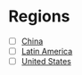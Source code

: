 # Regions

* [ ] [China](https://bellingcat.gitbook.io/toolkit/regions/china)
* [ ] [Latin America](https://bellingcat.gitbook.io/toolkit/regions/latin-america)
* [ ] [United States](https://bellingcat.gitbook.io/toolkit/regions/us)
